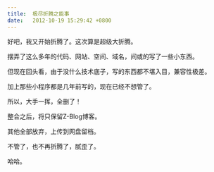```yaml
---
title:  极尽折腾之能事
date:   2012-10-19 15:29:42 +0800
---
```


好吧，我又开始折腾了。这次算是超级大折腾。

摆弄了这么多年的代码、网站、空间、域名，间或的写了一些小东西。

但现在回头看，由于没什么技术底子，写的东西都不堪入目，兼容性极差。

加上那些小程序都是几年前写的，现在已经不想管了。

所以，大手一挥，全删了！

整合之后，将只保留Z-Blog博客。

其他全部放弃，上传到网盘留档。

不管了，也不再折腾了，腻歪了。

哈哈。

<!--47-->

